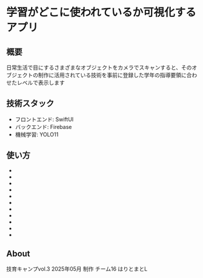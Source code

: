 # 学習がどこに使われているか可視化するアプリ

## 概要
日常生活で目にするさまざまなオブジェクトをカメラでスキャンすると、そのオブジェクトの制作に活用されている技術を事前に登録した学年の指導要領に合わせたレベルで表示します

## 技術スタック
- フロントエンド: SwiftUI
- バックエンド: Firebase
- 機械学習: YOLO11

## 使い方
-
-
-
-
-
-
-
-
-
-
-
## About
技育キャンプvol.3 2025年05月 制作
チーム16 はりとまとL
